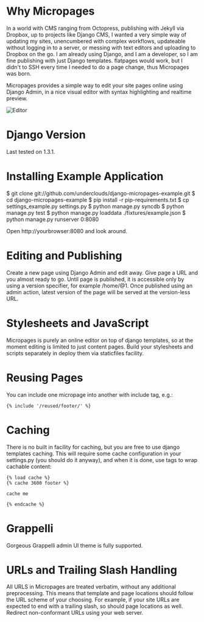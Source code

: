 # Why Micropages #

In a world with CMS ranging from Octopress, publishing with Jekyll via Dropbox, up to projects like Django CMS, I wanted a very simple way of updating my sites, unencumbered with complex workflows, updateable without logging in to a server, or messing with text editors and uploading to Dropbox on the go. I am already using Django, and I am a developer, so I am fine publishing with just Django templates. flatpages would work, but I didn't to SSH every time I needed to do a page change, thus Micropages was born.

Micropages provides a simple way to edit your site pages online using Django Admin, in a nice visual editor with syntax highlighting and realtime preview.

![Editor](https://github.com/underclouds/django-micropages-example/raw/master/readme-images/micropages_example.png)

# Django Version

Last tested on 1.3.1.

# Installing Example Application #

$ git clone git://github.com/underclouds/django-micropages-example.git
$ cd django-micropages-example
$ pip install -r pip-requirements.txt
$ cp settings_example.py settings.py
$ python manage.py syncdb
$ python manage.py test
$ python manage.py loaddata ./fixtures/example.json
$ python manage.py runserver 0:8080

Open http://yourbrowser:8080 and look around.

# Editing and Publishing #

Create a new page using Django Admin and edit away. Give page a URL and you almost ready to go. Until page is published, it is accessible only by using a version specifier, for example /home/@1. Once published using an admin action, latest version of the page will be served at the version-less URL.

# Stylesheets and JavaScript #

Micropages is purely an online editor on top of django templates, so at the moment editing is limited to just content pages. Build your stylesheets and scripts separately in deploy them via staticfiles facility.

# Reusing Pages #

You can include one micropage into another with include tag, e.g.:

    {% include '/reused/footer/' %}

# Caching #

There is no built in facility for caching, but you are free to use django templates caching. This will require some cache configuration in your settings.py (you should do it anyway), and when it is done, use tags to wrap cachable content:

    {% load cache %}
    {% cache 3600 footer %}

    cache me

    {% endcache %}

# Grappelli

Gorgeous Grappelli admin UI theme is fully supported.

# URLs and Trailing Slash Handling #

All URLS in Micropages are treated verbatim, without any additional preprocessing. This means that template and page locations should follow the URL scheme of your choosing. For example, if your site URLs are expected to end with a trailing slash, so should page locations as well. Redirect non-conformant URLs using your web server.
